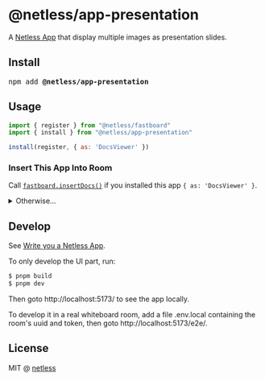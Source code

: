 # @netless/app-presentation

A [Netless App](https://github.com/netless-io/netless-app) that display multiple images as presentation slides.

## Install

<pre>npm add <strong>@netless/app-presentation</strong></pre>

## Usage

```js
import { register } from "@netless/fastboard"
import { install } from "@netless/app-presentation"

install(register, { as: 'DocsViewer' })
```

### Insert This App Into Room

Call [`fastboard.insertDocs()`](https://github.com/netless-io/fastboard#insert-pdf-ppt-and-pptx)
if you installed this app `{ as: 'DocsViewer' }`.

<details><summary>Otherwise&hellip;</summary>

```js
// Assume you have got the presentation pages as such data structure
const data = [
  // The [preview] field is optional
  { width: 1024, height: 768, url: 'url/to/1.png', preview: 'url/to/1.small.png' },
]

// Now call addApp()
fastboard.manager.addApp({
  kind: 'Presentation',
  options: {
    // folder name to mount whiteboard scenes
    // the same folder name will prevent you from insterting it again
    scenePath: `/presentation/foo`,
    // app window title
    title: 'a.pdf',
    // whiteboard scenes specification
    scenes: data.map((e, i) => ({
      name: String(i + 1),
      ppt: {
        src: e.url,
        width: e.width,
        height: e.height,
        previewURL: e.preview
      }
    }))
  }
})
```

Note that if you do not replace the DocsViewer app with `{ as: 'DocsViewer' }`,
the [`dispatchDocsEvent()`](https://github.com/netless-io/fastboard#control-the-pdfpptx-apps)
function won't work on the Presentation app. This is because that function only
handles app whose kind is `DocsViewer` or `Slide`.

</details>

## Develop

See [Write you a Netless App](https://github.com/netless-io/fastboard/blob/main/docs/en/app.md).

To only develop the UI part, run:

```bash
$ pnpm build
$ pnpm dev
```

Then goto http://localhost:5173/ to see the app locally.

To develop it in a real whiteboard room, add a file .env.local containing the room's uuid and token,
then goto http://localhost:5173/e2e/.

## License

MIT @ [netless](https://github.com/netless-io)
